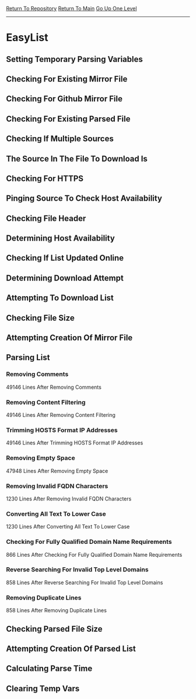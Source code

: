[Return To Repository](https://github.com/deathbybandaid/piholeparser/)
[Return To Main](https://github.com/deathbybandaid/piholeparser/blob/master/RecentRunLogs/Mainlog.md)
[Go Up One Level](https://github.com/deathbybandaid/piholeparser/blob/master/RecentRunLogs/TopLevelScripts/30-Processing-External-Blacklists.md)
____________________________________
# EasyList
## Setting Temporary Parsing Variables
## Checking For Existing Mirror File
## Checking For Github Mirror File
## Checking For Existing Parsed File
## Checking If Multiple Sources
## The Source In The File To Download Is
## Checking For HTTPS
## Pinging Source To Check Host Availability
## Checking File Header
## Determining Host Availability
## Checking If List Updated Online
## Determining Download Attempt
## Attempting To Download List
## Checking File Size
## Attempting Creation Of Mirror File
## Parsing List
### Removing Comments
49146 Lines After Removing Comments
### Removing Content Filtering
49146 Lines After Removing Content Filtering
### Trimming HOSTS Format IP Addresses
49146 Lines After Trimming HOSTS Format IP Addresses
### Removing Empty Space
47948 Lines After Removing Empty Space
### Removing Invalid FQDN Characters
1230 Lines After Removing Invalid FQDN Characters
### Converting All Text To Lower Case
1230 Lines After Converting All Text To Lower Case
### Checking For Fully Qualified Domain Name Requirements
866 Lines After Checking For Fully Qualified Domain Name Requirements
### Reverse Searching For Invalid Top Level Domains
858 Lines After Reverse Searching For Invalid Top Level Domains
### Removing Duplicate Lines
858 Lines After Removing Duplicate Lines
## Checking Parsed File Size
## Attempting Creation Of Parsed List
## Calculating Parse Time
## Clearing Temp Vars
